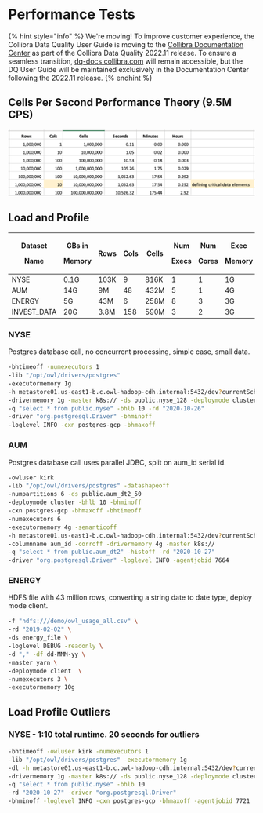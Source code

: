# Performance Tests

{% hint style="info" %}
We're moving! To improve customer experience, the Collibra Data Quality User Guide is moving to the [Collibra Documentation Center](https://productresources.collibra.com/docs/collibra/latest/Content/Home.htm) as part of the Collibra Data Quality 2022.11 release. To ensure a seamless transition, [dq-docs.collibra.com](../) will remain accessible, but the DQ User Guide will be maintained exclusively in the Documentation Center following the 2022.11 release.&#x20;
{% endhint %}

## Cells Per Second Performance Theory (9.5M CPS)

![](<../.gitbook/assets/Screen Shot 2020-12-01 at 10.31.09 AM.png>)

## Load and Profile

| <p>Dataset</p><p>Name</p> | <p>GBs in</p><p>Memory</p> | Rows | Cols | Cells | <p>Num</p><p>Execs</p> | <p>Num</p><p>Cores</p> | <p>Exec</p><p>Memory</p> | <p>Network</p><p>Time</p> | <p>Total</p><p>Time</p> |
| ------------------------- | -------------------------- | ---- | ---- | ----- | ---------------------- | ---------------------- | ------------------------ | ------------------------- | ----------------------- |
| NYSE                      | 0.1G                       | 103K | 9    | 816K  | 1                      | 1                      | 1G                       | 00:00:15                  | 00:00:48                |
| AUM                       | 14G                        | 9M   | 48   | 432M  | 5                      | 1                      | 4G                       | 00:01:20                  | 00:03:50                |
| ENERGY                    | 5G                         | 43M  | 6    | 258M  | 8                      | 3                      | 3G                       | 00:00:00                  | 00:04:35                |
| INVEST\_DATA              | 20G                        | 3.8M | 158  | 590M  | 3                      | 2                      | 3G                       | 00:00:40                  | 00:03:32                |

### NYSE

Postgres database call, no concurrent processing, simple case, small data.

```bash
-bhtimeoff -numexecutors 1 
-lib "/opt/owl/drivers/postgres" 
-executormemory 1g 
-h metastore01.us-east1-b.c.owl-hadoop-cdh.internal:5432/dev?currentSchema=public 
-drivermemory 1g -master k8s:// -ds public.nyse_128 -deploymode cluster 
-q "select * from public.nyse" -bhlb 10 -rd "2020-10-26" 
-driver "org.postgresql.Driver" -bhminoff 
-loglevel INFO -cxn postgres-gcp -bhmaxoff
```

### AUM

Postgres database call uses parallel JDBC, split on aum\_id serial id.

```bash
-owluser kirk 
-lib "/opt/owl/drivers/postgres" -datashapeoff 
-numpartitions 6 -ds public.aum_dt2_50 
-deploymode cluster -bhlb 10 -bhminoff 
-cxn postgres-gcp -bhmaxoff -bhtimeoff 
-numexecutors 6 
-executormemory 4g -semanticoff 
-h metastore01.us-east1-b.c.owl-hadoop-cdh.internal:5432/dev?currentSchema=public 
-columnname aum_id -corroff -drivermemory 4g -master k8s:// 
-q "select * from public.aum_dt2" -histoff -rd "2020-10-27" 
-driver "org.postgresql.Driver" -loglevel INFO -agentjobid 7664
```

### ENERGY

HDFS file with 43 million rows, converting a string date to date type, deploy mode client.

```bash
-f "hdfs:///demo/owl_usage_all.csv" \
-rd "2019-02-02" \
-ds energy_file \
-loglevel DEBUG -readonly \
-d "," -df dd-MMM-yy \
-master yarn \
-deploymode client  \
-numexecutors 3 \
-executormemory 10g
```

## Load Profile Outliers

### NYSE - 1:10 total runtime. 20 seconds for outliers

```bash
-bhtimeoff -owluser kirk -numexecutors 1 
-lib "/opt/owl/drivers/postgres" -executormemory 1g 
-dl -h metastore01.us-east1-b.c.owl-hadoop-cdh.internal:5432/dev?currentSchema=public 
-drivermemory 1g -master k8s:// -ds public.nyse_128 -deploymode cluster 
-q "select * from public.nyse" -bhlb 10 
-rd "2020-10-27" -driver "org.postgresql.Driver" 
-bhminoff -loglevel INFO -cxn postgres-gcp -bhmaxoff -agentjobid 7721 
```
